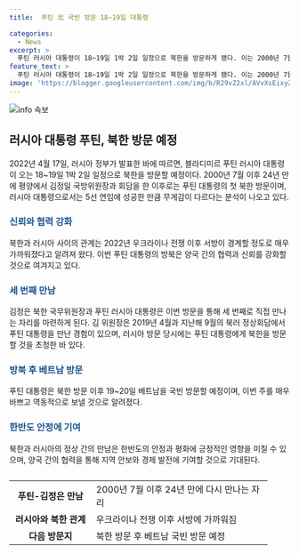 ```yaml
---
title:  푸틴 北 국빈 방문 18~19일 대통령

categories:
  - News
excerpt: >
  푸틴 러시아 대통령이 18~19일 1박 2일 일정으로 북한을 방문하게 됐다. 이는 2000년 7월 이후 24년만에 단 한 번의 방문이다. 김정은 북한 국무위원장의 초청으로 이뤄지는 방문으로, 두 정상은 이미 2019년 4월과 지난해 9월에 만난 바 있다. 이번 방문으로 러시아와 북한의 관계가 더욱 깊어질 것으로 예상되며, 푸틴 대통령은 방북 후 베트남도 국빈 방문할 예정이라고 밝혔다.
feature_text: >
  푸틴 러시아 대통령이 18~19일 1박 2일 일정으로 북한을 방문하게 됐다. 이는 2000년 7월 이후 24년만에 단 한 번의 방문이다. 김정은 북한 국무위원장의 초청으로 이뤄지는 방문으로, 두 정상은 이미 2019년 4월과 지난해 9월에 만난 바 있다. 이번 방문으로 러시아와 북한의 관계가 더욱 깊어질 것으로 예상되며, 푸틴 대통령은 방북 후 베트남도 국빈 방문할 예정이라고 밝혔다.
image: 'https://blogger.googleusercontent.com/img/b/R29vZ2xl/AVvXsEixyZcFfHzMRdzZMjFBmAUKJYCLCGyLL1o632UiGVXcaFdKo_bkvkuCioo0uUKlGfBVcT3P84aROyZIXSBEx3Aw5nCQ3pTgDom1WDC4m8eifvWiAmWEEVb4x6G_l8C0QH225ldMjyaFvpxGEBGNO37VmDTDMHGhJPq73UglMfDca1-0aw/s1600/blogspot.png'
---
```


<p><img src="https://blogger.googleusercontent.com/img/b/R29vZ2xl/AVvXsEixyZcFfHzMRdzZMjFBmAUKJYCLCGyLL1o632UiGVXcaFdKo_bkvkuCioo0uUKlGfBVcT3P84aROyZIXSBEx3Aw5nCQ3pTgDom1WDC4m8eifvWiAmWEEVb4x6G_l8C0QH225ldMjyaFvpxGEBGNO37VmDTDMHGhJPq73UglMfDca1-0aw/s1600/blogspot.png" alt="info 속보" /></p>

<h2 data-ke-size="size26">러시아 대통령 푸틴, 북한 방문 예정</h2>

<p data-ke-size="size16">2022년 4월 17일, 러시아 정부가 발표한 바에 따르면, 블라디미르 푸틴 러시아 대통령이 오는 18~19일 1박 2일 일정으로 북한을 방문할 예정이다. 2000년 7월 이후 24년 만에 평양에서 김정일 국방위원장과 회담을 한 이후로는 푸틴 대통령의 첫 북한 방문이며, 러시아 대통령으로서는 5선 연임에 성공한 만큼 무게감이 다르다는 분석이 나오고 있다.</p>

<h3><b><span style="color: #1a5490;">신뢰와 협력 강화</span></b></h3>

<p data-ke-size="size16">북한과 러시아 사이의 관계는 2022년 우크라이나 전쟁 이후 서방이 경계할 정도로 매우 가까워졌다고 알려져 왔다. 이번 푸틴 대통령의 방북은 양국 간의 협력과 신뢰를 강화할 것으로 여겨지고 있다.</p>

<h3><b><span style="color: #1a5490;">세 번째 만남</span></b></h3>

<p data-ke-size="size16">김정은 북한 국무위원장과 푸틴 러시아 대통령은 이번 방문을 통해 세 번째로 직접 만나는 자리를 마련하게 된다. 김 위원장은 2019년 4월과 지난해 9월의 북러 정상회담에서 푸틴 대통령을 만난 경험이 있으며, 러시아 방문 당시에는 푸틴 대통령에게 북한을 방문할 것을 초청한 바 있다.</p>

<h3><b><span style="color: #1a5490;">방북 후 베트남 방문</span></b></h3>

<p data-ke-size="size16">푸틴 대통령은 북한 방문 이후 19~20일 베트남을 국빈 방문할 예정이며, 이번 주를 매우 바쁘고 역동적으로 보낼 것으로 알려졌다.</p>

<h3><b><span style="color: #1a5490;">한반도 안정에 기여</span></b></h3>

<p data-ke-size="size16">북한과 러시아의 정상 간의 만남은 한반도의 안정과 평화에 긍정적인 영향을 미칠 수 있으며, 양국 간의 협력을 통해 지역 안보와 경제 발전에 기여할 것으로 기대된다.</p>

<table>
   <caption></caption>
   <colgroup>
   <col width="132">
   <col width="300">
   </colgroup>
   <tbody>
      <tr>
         <td style="text-align: center; width: 132px; height: 17px;"><b>푸틴-김정은 만남</b></td>
         <td style="width: 300px; height: 17px;">2000년 7월 이후 24년 만에 다시 만나는 자리</td>
      </tr>
      <tr>
         <td style="text-align: center; height: 17px;"><b>러시아와 북한 관계</b></td>
         <td style="height: 17px;">우크라이나 전쟁 이후 서방에 가까워짐</td>
      </tr>
      <tr>
         <td style="text-align: center; height: 17px;"><b>다음 방문지</b></td>
         <td style="height: 17px;">북한 방문 후 베트남 국빈 방문 예정</td>
      </tr>
   </tbody>
</table>

